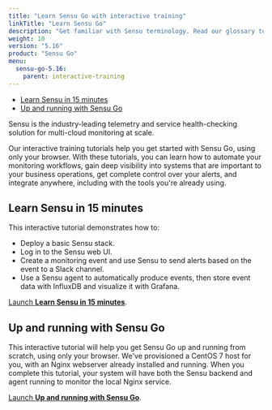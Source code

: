 ```yaml
---
title: "Learn Sensu Go with interactive training"
linkTitle: "Learn Sensu Go"
description: "Get familiar with Sensu terminology. Read our glossary to learn the definitions of common Sensu terms, including agent, asset, backend, check, event, and many more. Bonus: each term links to a corresponding guide!"
weight: 10
version: "5.16"
product: "Sensu Go"
menu:
  sensu-go-5.16:
    parent: interactive-training
---
```


- [Learn Sensu in 15 minutes](#learn-sensu-in-15-minutes)
- [Up and running with Sensu Go](#up-and-running-with-sensu-go)

Sensu is the industry-leading telemetry and service health-checking solution for multi-cloud monitoring at scale.

Our interactive training tutorials help you get started with Sensu Go, using only your browser.
With these tutorials, you can learn how to automate your monitoring workflows, gain deep visibility into systems that are important to your business operations, get complete control over your alerts, and integrate anywhere, including with the tools you're already using.

## Learn Sensu in 15 minutes

This interactive tutorial demonstrates how to:

- Deploy a basic Sensu stack.
- Log in to the Sensu web UI.
- Create a monitoring event and use Sensu to send alerts based on the event to a Slack channel.
- Use a Sensu agent to automatically produce events, then store event data with InfluxDB and visualize it with Grafana.

[Launch **Learn Sensu in 15 minutes**][1].

## Up and running with Sensu Go

This interactive tutorial will help you get Sensu Go up and running from scratch, using only your browser.
We've provisioned a CentOS 7 host for you, with an Nginx webserver already installed and running.
When you complete this tutorial, your system will have both the Sensu backend and agent running to monitor the local Nginx service.

[Launch **Up and running with Sensu Go**][2].

[1]: ../learn-in-15/
[2]: ../up-and-running/
